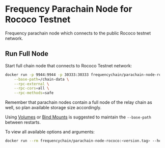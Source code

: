 # Frequency Parachain Node for Rococo Testnet

Frequency parachain node which connects to the public Rococo testnet network.

## Run Full Node

Start full chain node that connects to Rococo Testnet network:

```sh
docker run -p 9944:9944 -p 30333:30333 frequencychain/parachain-node-rococo:<version.tag> \
    --base-path=/chain-data \
    --rpc-external \
    --rpc-cors=all \
    --rpc-methods=safe
```

Remember that parachain nodes contain a full node of the relay chain as well, so plan available storage size accordingly.

Using [Volumes](https://docs.docker.com/storage/volumes/) or [Bind Mounts](https://docs.docker.com/storage/bind-mounts/) is suggested to maintain the `--base-path` between restarts.

To view all available options and arguments:

```sh
docker run --rm frequencychain/parachain-node-rococo:<version.tag> --help
```

